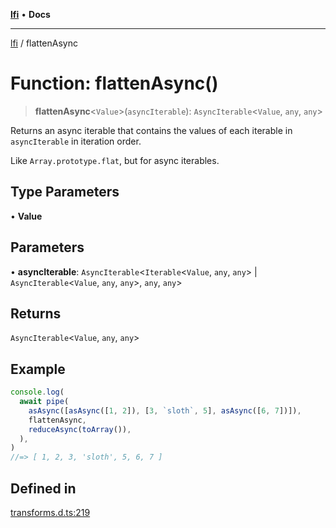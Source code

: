 [**lfi**](../readme.md) • **Docs**

***

[lfi](../globals.md) / flattenAsync

# Function: flattenAsync()

> **flattenAsync**\<`Value`\>(`asyncIterable`): `AsyncIterable`\<`Value`, `any`, `any`\>

Returns an async iterable that contains the values of each iterable in
`asyncIterable` in iteration order.

Like `Array.prototype.flat`, but for async iterables.

## Type Parameters

• **Value**

## Parameters

• **asyncIterable**: `AsyncIterable`\<`Iterable`\<`Value`, `any`, `any`\> \| `AsyncIterable`\<`Value`, `any`, `any`\>, `any`, `any`\>

## Returns

`AsyncIterable`\<`Value`, `any`, `any`\>

## Example

```js
console.log(
  await pipe(
    asAsync([asAsync([1, 2]), [3, `sloth`, 5], asAsync([6, 7])]),
    flattenAsync,
    reduceAsync(toArray()),
  ),
)
//=> [ 1, 2, 3, 'sloth', 5, 6, 7 ]
```

## Defined in

[transforms.d.ts:219](https://github.com/TomerAberbach/lfi/blob/a3eb3a94b2928b5200a7bcd0a14fdc70f0cb5947/src/operations/transforms.d.ts#L219)

